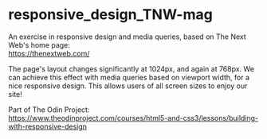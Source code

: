 # responsive_design_TNW-mag
An exercise in responsive design and media queries, based on The Next Web's home page:  
https://thenextweb.com/  

The page's layout changes significantly at 1024px, and again at 768px. We can achieve this effect with media queries based on viewport width, for a nice responsive design. This allows users of all screen sizes to enjoy our site!  

Part of The Odin Project:  
https://www.theodinproject.com/courses/html5-and-css3/lessons/building-with-responsive-design  